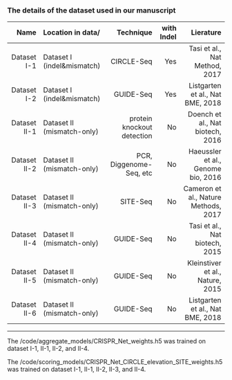 ###   The details of the dataset used in our manuscript 
| Name | Location in data/ | Technique |with Indel| Lierature  
| ----:| :---- |----: |----: |----: |
| Dataset I-1| Dataset I (indel&mismatch) |CIRCLE-Seq|Yes| Tasi et al., Nat Method, 2017| 
| Dataset I-2| Dataset I (indel&mismatch) |GUIDE-Seq|Yes| Listgarten et al., Nat BME, 2018 |
| Dataset II-1| Dataset II (mismatch-only) |protein knockout detection|No| Doench et al., Nat biotech, 2016 | 
| Dataset II-2| Dataset II (mismatch-only) |PCR, Diggenome-Seq, etc|No| Haeussler et al., Genome bio, 2016|
| Dataset II-3| Dataset II (mismatch-only) |SITE-Seq|No|Cameron et al., Nature Methods, 2017 |
| Dataset II-4| Dataset II (mismatch-only) |GUIDE-Seq|No| Tasi et al., Nat biotech, 2015|
| Dataset II-5| Dataset II (mismatch-only) |GUIDE-Seq|No| Kleinstiver et al., Nature, 2015| 
| Dataset II-6| Dataset II (mismatch-only) |GUIDE-Seq|No| Listgarten et al., Nat BME, 2018 |

--------------------------------------------------
The /code/aggregate_models/CRISPR_Net_weights.h5 was trained on dataset I-1, II-1, II-2, and II-4.

The /code/scoring_models/CRISPR_Net_CIRCLE_elevation_SITE_weights.h5 was trained on dataset I-1, II-1, II-2, II-3, and II-4.


